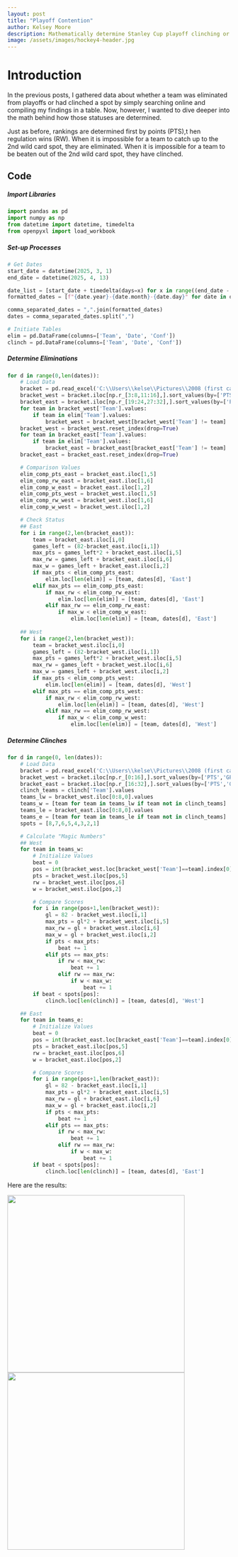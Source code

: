 ```yaml
---
layout: post
title: "Playoff Contention"
author: Kelsey Moore
description: Mathematically determine Stanley Cup playoff clinching or elimination
image: /assets/images/hockey4-header.jpg
---
```


# Introduction

In the previous posts, I gathered data about whether a team was eliminated from playoffs or had clinched a spot by simply searching online and compiling my findings in a table. Now, however, I wanted to dive deeper into the math behind how those statuses are determined.

Just as before, rankings are determined first by points (PTS),t hen regulation wins (RW). When it is impossible for a team to catch up to the 2nd wild card spot, they are eliminated. When it is impossible for a team to be beaten out of the 2nd wild card spot, they have clinched.

## Code

##### Import Libraries
```python
import pandas as pd
import numpy as np
from datetime import datetime, timedelta
from openpyxl import load_workbook
```

##### Set-up Processes
```python
# Get Dates
start_date = datetime(2025, 3, 1)
end_date = datetime(2025, 4, 13)

date_list = [start_date + timedelta(days=x) for x in range((end_date - start_date).days + 1)]
formatted_dates = [f"{date.year}-{date.month}-{date.day}" for date in date_list]

comma_separated_dates = ",".join(formatted_dates)
dates = comma_separated_dates.split(",")

# Initiate Tables
elim = pd.DataFrame(columns=['Team', 'Date', 'Conf'])
clinch = pd.DataFrame(columns=['Team', 'Date', 'Conf'])
```

##### Determine Eliminations
```python
for d in range(0,len(dates)):
    # Load Data
    bracket = pd.read_excel('C:\\Users\\kelse\\Pictures\\2008 (first camera)\\NHL Records.xlsx', sheet_name=dates[d])
    bracket_west = bracket.iloc[np.r_[3:8,11:16],].sort_values(by=['PTS','GP','RW','W'], ascending=[False, True, False, False]).reset_index(drop=True)
    bracket_east = bracket.iloc[np.r_[19:24,27:32],].sort_values(by=['PTS','GP','RW','W'], ascending=[False, True, False, False]).reset_index(drop=True)
    for team in bracket_west['Team'].values:
        if team in elim['Team'].values:
            bracket_west = bracket_west[bracket_west['Team'] != team]
    bracket_west = bracket_west.reset_index(drop=True)
    for team in bracket_east['Team'].values:
        if team in elim['Team'].values:
            bracket_east = bracket_east[bracket_east['Team'] != team]
    bracket_east = bracket_east.reset_index(drop=True)    

    # Comparison Values
    elim_comp_pts_east = bracket_east.iloc[1,5]
    elim_comp_rw_east = bracket_east.iloc[1,6]
    elim_comp_w_east = bracket_east.iloc[1,2]
    elim_comp_pts_west = bracket_west.iloc[1,5]
    elim_comp_rw_west = bracket_west.iloc[1,6]
    elim_comp_w_west = bracket_west.iloc[1,2]

    # Check Status
    ## East
    for i in range(2,len(bracket_east)):
        team = bracket_east.iloc[i,0]
        games_left = (82-bracket_east.iloc[i,1])
        max_pts = games_left*2 + bracket_east.iloc[i,5]
        max_rw = games_left + bracket_east.iloc[i,6]
        max_w = games_left + bracket_east.iloc[i,2]
        if max_pts < elim_comp_pts_east:
            elim.loc[len(elim)] = [team, dates[d], 'East']
        elif max_pts == elim_comp_pts_east:
            if max_rw < elim_comp_rw_east:
                elim.loc[len(elim)] = [team, dates[d], 'East']
            elif max_rw == elim_comp_rw_east:
                if max_w < elim_comp_w_east:
                    elim.loc[len(elim)] = [team, dates[d], 'East']
    
    ## West
    for i in range(2,len(bracket_west)):
        team = bracket_west.iloc[i,0]
        games_left = (82-bracket_west.iloc[i,1])
        max_pts = games_left*2 + bracket_west.iloc[i,5]
        max_rw = games_left + bracket_west.iloc[i,6]
        max_w = games_left + bracket_west.iloc[i,2]
        if max_pts < elim_comp_pts_west:
            elim.loc[len(elim)] = [team, dates[d], 'West']
        elif max_pts == elim_comp_pts_west:
            if max_rw < elim_comp_rw_west:
                elim.loc[len(elim)] = [team, dates[d], 'West']
            elif max_rw == elim_comp_rw_west:
                if max_w < elim_comp_w_west:
                    elim.loc[len(elim)] = [team, dates[d], 'West']
```

##### Determine Clinches
```python
for d in range(0, len(dates)):
    # Load Data
    bracket = pd.read_excel('C:\\Users\\kelse\\Pictures\\2008 (first camera)\\NHL Records.xlsx', sheet_name=dates[d])
    bracket_west = bracket.iloc[np.r_[0:16],].sort_values(by=['PTS','GP','RW','W'], ascending=[False, True, False, False]).reset_index(drop=True)
    bracket_east = bracket.iloc[np.r_[16:32],].sort_values(by=['PTS','GP','RW','W'], ascending=[False, True, False, False]).reset_index(drop=True)
    clinch_teams = clinch['Team'].values
    teams_lw = bracket_west.iloc[0:8,0].values
    teams_w = [team for team in teams_lw if team not in clinch_teams]
    teams_le = bracket_east.iloc[0:8,0].values
    teams_e = [team for team in teams_le if team not in clinch_teams]
    spots = [8,7,6,5,4,3,2,1]

    # Calculate "Magic Numbers"
    ## West
    for team in teams_w:
        # Initialize Values
        beat = 0
        pos = int(bracket_west.loc[bracket_west['Team']==team].index[0])
        pts = bracket_west.iloc[pos,5]
        rw = bracket_west.iloc[pos,6]
        w = bracket_west.iloc[pos,2]

        # Compare Scores
        for i in range(pos+1,len(bracket_west)):
            gl = 82 - bracket_west.iloc[i,1]
            max_pts = gl*2 + bracket_west.iloc[i,5]
            max_rw = gl + bracket_west.iloc[i,6]
            max_w = gl + bracket_west.iloc[i,2]
            if pts < max_pts:
                beat += 1
            elif pts == max_pts:
                if rw < max_rw:
                    beat += 1
                elif rw == max_rw:
                    if w < max_w:
                        beat += 1
        if beat < spots[pos]:
            clinch.loc[len(clinch)] = [team, dates[d], 'West']

    ## East
    for team in teams_e:
        # Initialize Values
        beat = 0
        pos = int(bracket_east.loc[bracket_east['Team']==team].index[0])
        pts = bracket_east.iloc[pos,5]
        rw = bracket_east.iloc[pos,6]
        w = bracket_east.iloc[pos,2]

        # Compare Scores
        for i in range(pos+1,len(bracket_east)):
            gl = 82 - bracket_east.iloc[i,1]
            max_pts = gl*2 + bracket_east.iloc[i,5]
            max_rw = gl + bracket_east.iloc[i,6]
            max_w = gl + bracket_east.iloc[i,2]
            if pts < max_pts:
                beat += 1
            elif pts == max_pts:
                if rw < max_rw:
                    beat += 1
                elif rw == max_rw:
                    if w < max_w:
                        beat += 1
        if beat < spots[pos]:
            clinch.loc[len(clinch)] = [team, dates[d], 'East']
```

Here are the results: 

<p float="left">
  <img src="https://raw.githubusercontent.com/kbmoore02/NHL-Data-Analysis/main/assets/images/clinched.png" style="width:400px" />
  <img src="https://raw.githubusercontent.com/kbmoore02/NHL-Data-Analysis/main/assets/images/eliminated.png" style="width:400px" /> 
</p>
